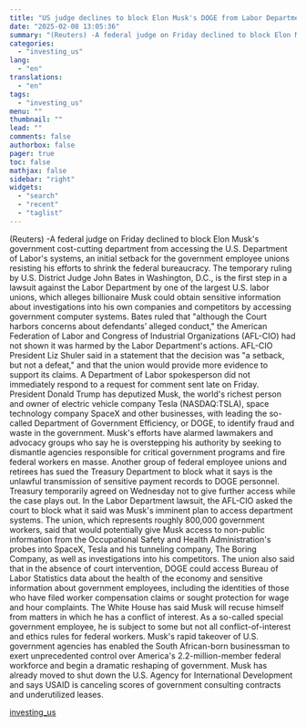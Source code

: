 ```yaml
---
title: "US judge declines to block Elon Musk's DOGE from Labor Department systems"
date: "2025-02-08 13:05:36"
summary: "(Reuters) -A federal judge on Friday declined to block Elon Musk's government cost-cutting department from accessing the U.S. Department of Labor's systems, an initial setback for the government employee unions resisting his efforts to shrink the federal bureaucracy. The temporary ruling by U.S. District Judge John Bates in Washington, D.C.,..."
categories:
  - "investing_us"
lang:
  - "en"
translations:
  - "en"
tags:
  - "investing_us"
menu: ""
thumbnail: ""
lead: ""
comments: false
authorbox: false
pager: true
toc: false
mathjax: false
sidebar: "right"
widgets:
  - "search"
  - "recent"
  - "taglist"
---
```


(Reuters) -A federal judge on Friday declined to block Elon Musk's government cost-cutting department from accessing the U.S. Department of Labor's systems, an initial setback for the government employee unions resisting his efforts to shrink the federal bureaucracy. The temporary ruling by U.S. District Judge John Bates in Washington, D.C., is the first step in a lawsuit against the Labor Department by one of the largest U.S. labor unions, which alleges billionaire Musk could obtain sensitive information about investigations into his own companies and competitors by accessing government computer systems. Bates ruled that "although the Court harbors concerns about defendants’ alleged conduct," the American Federation of Labor and Congress of Industrial Organizations (AFL-CIO) had not shown it was harmed by the Labor Department's actions. AFL-CIO President Liz Shuler said in a statement that the decision was "a setback, but not a defeat," and that the union would provide more evidence to support its claims. A Department of Labor spokesperson did not immediately respond to a request for comment sent late on Friday. President Donald Trump has deputized Musk, the world's richest person and owner of electric vehicle company Tesla (NASDAQ:TSLA), space technology company SpaceX and other businesses, with leading the so-called Department of Government Efficiency, or DOGE, to identify fraud and waste in the government. Musk's efforts have alarmed lawmakers and advocacy groups who say he is overstepping his authority by seeking to dismantle agencies responsible for critical government programs and fire federal workers en masse. Another group of federal employee unions and retirees has sued the Treasury Department to block what it says is the unlawful transmission of sensitive payment records to DOGE personnel. Treasury temporarily agreed on Wednesday not to give further access while the case plays out. In the Labor Department lawsuit, the AFL-CIO asked the court to block what it said was Musk's imminent plan to access department systems. The union, which represents roughly 800,000 government workers, said that would potentially give Musk access to non-public information from the Occupational Safety and Health Administration's probes into SpaceX, Tesla and his tunneling company, The Boring Company, as well as investigations into his competitors. The union also said that in the absence of court intervention, DOGE could access Bureau of Labor Statistics data about the health of the economy and sensitive information about government employees, including the identities of those who have filed worker compensation claims or sought protection for wage and hour complaints. The White House has said Musk will recuse himself from matters in which he has a conflict of interest. As a so-called special government employee, he is subject to some but not all conflict-of-interest and ethics rules for federal workers. Musk's rapid takeover of U.S. government agencies has enabled the South African-born businessman to exert unprecedented control over America's 2.2-million-member federal workforce and begin a dramatic reshaping of government. Musk has already moved to shut down the U.S. Agency for International Development and says USAID is canceling scores of government consulting contracts and underutilized leases.

[investing_us](https://www.investing.com/news/stock-market-news/us-judge-declines-to-block-elon-musks-doge-from-labor-department-systems-3857741)
